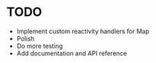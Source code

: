 # TODO

- Implement custom reactivity handlers for Map
- Polish
- Do more testing
- Add documentation and API reference

